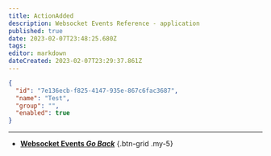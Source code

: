 ```yaml
---
title: ActionAdded
description: Websocket Events Reference - application
published: true
date: 2023-02-07T23:48:25.680Z
tags: 
editor: markdown
dateCreated: 2023-02-07T23:29:37.861Z
---
```


```json
{
  "id": "7e136ecb-f825-4147-935e-867c6fac3687",
  "name": "Test",
  "group": "",
  "enabled": true
}
```

---

- [<i class="mdi mdi-chevron-left"></i>**Websocket Events *Go Back***](/Servers-Clients/WebSocket-Server/Events)
{.btn-grid .my-5}